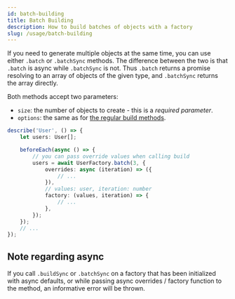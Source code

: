 ```yaml
---
id: batch-building
title: Batch Building
description: How to build batches of objects with a factory
slug: /usage/batch-building
---
```


If you need to generate multiple objects at the same time, you can use either `.batch` or `.batchSync` methods. The
difference between the two is that `.batch` is async while `.batchSync` is not. Thus `.batch` returns a promise
resolving to an array of objects of the given type, and `.batchSync` returns the array directly.

Both methods accept two parameters:

-   `size`: the number of objects to create - this is a _required parameter_.
-   `options`: the same as for [the regular build methods](#building-objects).

```typescript title="User.spec.ts"
describe('User', () => {
    let users: User[];

    beforeEach(async () => {
        // you can pass override values when calling build
        users = await UserFactory.batch(3, {
            overrides: async (iteration) => ({
                // ...
            }),
            // values: user, iteration: number
            factory: (values, iteration) => {
                // ...
            },
        });
    });
    // ...
});
```

## Note regarding async

If you call `.buildSync` or `.batchSync` on a factory that has been initialized with async defaults, or while passing
async overrides / factory function to the method, an informative error will be thrown.
